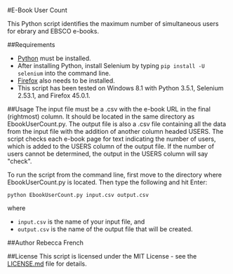 #E-Book User Count

This Python script identifies the maximum number of simultaneous users for ebrary and EBSCO e-books.

##Requirements
- [Python](https://www.python.org/downloads/) must be installed.
- After installing Python, install Selenium by typing `pip install -U selenium` into the command line.
- [Firefox](https://www.mozilla.org/en-US/firefox/new/) also needs to be installed.
- This script has been tested on Windows 8.1 with Python 3.5.1, Selenium 2.53.1, and Firefox 45.0.1.

##Usage
The input file must be a .csv with the e-book URL in the final (rightmost) column. It should be located in the same directory as EbookUserCount.py. The output file is also a .csv file containing all the data from the input file with the addition of another column headed USERS. The script checks each e-book page for text indicating the number of users, which is added to the USERS column of the output file. If the number of users cannot be determined, the output in the USERS column will say "check".

To run the script from the command line, first move to the directory where EbookUserCount.py is located. Then type the following and hit Enter:

`python EbookUserCount.py input.csv output.csv`

where 

- `input.csv` is the name of your input file, and
- `output.csv` is the name of the output file that will be created.

##Author
Rebecca French

##License
This script is licensed under the MIT License - see the [LICENSE.md](LICENSE.md) file for details.